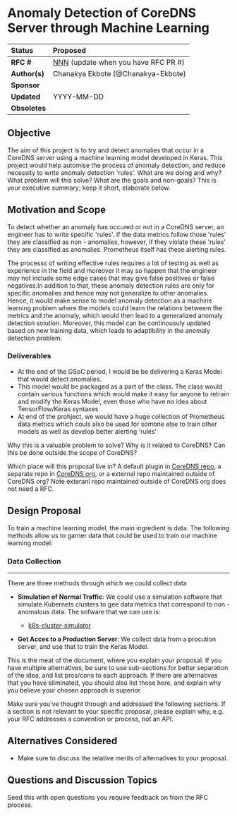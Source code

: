 # Anomaly Detection of CoreDNS Server through Machine Learning

| Status        | Proposed       |
:-------------- |:---------------------------------------------------- |
| **RFC #**     | [NNN](https://github.com/coredns/rfc/pull/NNN) (update when you have RFC PR #)|
| **Author(s)** | Chanakya Ekbote (@Chanakya-Ekbote) |
| **Sponsor**   |   |
| **Updated**   | YYYY-MM-DD                                           |
| **Obsoletes** |  |

## Objective

The aim of this project is to try and detect anomalies that occur in a CoreDNS server using a machine learning model developed in Keras. This project would help automise the process of anomaly detection, and reduce necessity to write anomaly detection 'rules'. 
What are we doing and why? What problem will this solve? What are the goals and
non-goals? This is your executive summary; keep it short, elaborate below.

## Motivation and Scope

To detect whether an anomaly has occured or not in a CoreDNS server, an engineer has to write specific 'rules'. If the data metrics follow those 'rules' they are classified as non - anomalies, however, if they violate these 'rules' they are classified as anomalies. Prometheus itself has these alerting rules. 

The processs of writing effective rules requires a lot of testing as well as experience in the field and moreover it may so happen that the engineer may not include some edge cases that may give false positives or false negatives.In addition to that, these anomaly detection rules are only for specific anomalies and hence may not generalize to other anomalies. Hence, it would make sense to model anomaly detection as a machine learning problem where the models could learn the relations betweem the metrics and the anomaly, which would then lead to a generalized anomaly detection solution. Moreover, this model can be continousuly updated based on new training data, which leads to adaptibility in the anomaly detection problem.

### Deliverables  

- At the end of the GSoC period, I would be be delivering a Keras Model that would detect anomalies.
- This model would be packaged as a part of the class. The class would contain various functions which would make it easy for anyone to retrain and modify the Keras Model, even those who have no idea about TensorFlow/Keras syntaxes
- At end of the prohject, we would have a huge collection of Prometheus data metrics which couls also be used for somone else to train other models as well as develop better alerting 'rules' 

Why this is a valuable problem to solve? Why is it related to CoreDNS?
Can this be done outside the scope of CoreDNS?

Which place will this proposal live in? A default plugin in [CoreDNS repo](https://github.com/coredns/coredns),
a separate repo in [CoreDNS org](https://github.com/coredns), or a external repo maintained outside of CoreDNS org?
Note exteranl repo maintained outside of CoreDNS org does not need a RFC.

## Design Proposal

To train a machine learning model, the main ingredient is data. The following methods allow us to garner data that could be used to train our machine learning model:

### Data Collection 
---
There are three methods through which we could collect data

- __Simulation of Normal Traffic__: We could use a simulation software that simulate Kubernets clusters to gee data metrics that correspond to non - anomalous data. The sofware that we can use is:
  - [k8s-cluster-simulator](https://github.com/pfnet-research/k8s-cluster-simulator) 
  
- __Get Acces to a Production Server__: We collect data from a procution server, and use that to train the Keras Model.




This is the meat of the document, where you explain your proposal. If you have
multiple alternatives, be sure to use sub-sections for better separation of the
idea, and list pros/cons to each approach. If there are alternatives that you
have eliminated, you should also list those here, and explain why you believe
your chosen approach is superior.

Make sure you’ve thought through and addressed the following sections. If a section is not relevant to your specific proposal, please explain why, e.g. your RFC addresses a convention or process, not an API.


## Alternatives Considered
* Make sure to discuss the relative merits of alternatives to your proposal.

## Questions and Discussion Topics

Seed this with open questions you require feedback on from the RFC process.

